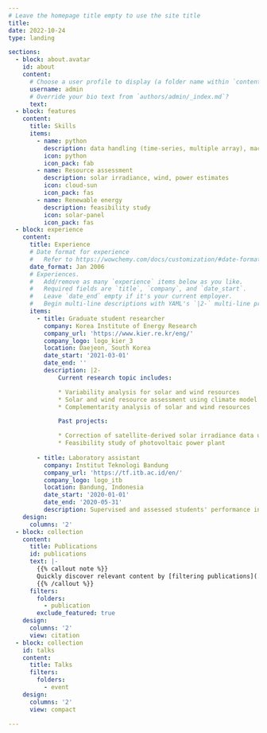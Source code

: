 ```yaml
---
# Leave the homepage title empty to use the site title
title: 
date: 2022-10-24
type: landing

sections:
  - block: about.avatar
    id: about
    content:
      # Choose a user profile to display (a folder name within `content/authors/`)
      username: admin
      # Override your bio text from `authors/admin/_index.md`?
      text:
  - block: features
    content:
      title: Skills
      items:
        - name: python
          description: data handling (time-series, multiple array), machine learning, visualization
          icon: python
          icon_pack: fab
        - name: Resource assessment
          description: solar irradiance, wind, power estimates
          icon: cloud-sun
          icon_pack: fas
        - name: Renewable energy
          description: feasibility study
          icon: solar-panel
          icon_pack: fas
  - block: experience
    content:
      title: Experience
      # Date format for experience
      #   Refer to https://wowchemy.com/docs/customization/#date-format
      date_format: Jan 2006
      # Experiences.
      #   Add/remove as many `experience` items below as you like.
      #   Required fields are `title`, `company`, and `date_start`.
      #   Leave `date_end` empty if it's your current employer.
      #   Begin multi-line descriptions with YAML's `|2-` multi-line prefix.
      items:
        - title: Graduate student researcher
          company: Korea Institute of Energy Research
          company_url: 'https://www.kier.re.kr/eng/'
          company_logo: logo_kier_3
          location: Daejeon, South Korea
          date_start: '2021-03-01'
          date_end: ''
          description: |2-
              Current research topic includes:

              * Variability analysis for solar and wind resources
              * Solar and wind resource assessment using climate model output (SSP Scenarios)
              * Complementarity analysis of solar and wind resources

              Past projects:

              * Correction of satellite-derived solar irradiance data using statistical methods
              * Feasibility study of photovoltaic power plant
    
        - title: Laboratory assistant
          company: Institut Teknologi Bandung
          company_url: 'https://tf.itb.ac.id/en/'
          company_logo: logo_itb
          location: Bandung, Indonesia
          date_start: '2020-01-01'
          date_end: '2020-05-31'
          description: Supervised and assessed students' performance in carrying out room acoustic measurements.
    design:
      columns: '2'
  - block: collection
    content:
      title: Publications
      id: publications
      text: |-
        {{% callout note %}}
        Quickly discover relevant content by [filtering publications](./publication/).
        {{% /callout %}}
      filters:
        folders:
          - publication
        exclude_featured: true
    design:
      columns: '2'
      view: citation
  - block: collection
    id: talks
    content:
      title: Talks
      filters:
        folders:
          - event
    design:
      columns: '2'
      view: compact 
  
---
```

